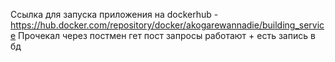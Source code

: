 Ссылка для запуска приложения на dockerhub - https://hub.docker.com/repository/docker/akogarewannadie/building_service
Прочекал через постмен гет пост запросы работают + есть запись в бд
